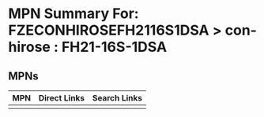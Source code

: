 



# MPN Summary For: FZECONHIROSEFH2116S1DSA > con-hirose : FH21-16S-1DSA

## MPNs
  

|MPN|Direct Links|Search Links|
| :--- | :--- | :--- |
||||
